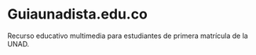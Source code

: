 # Guiaunadista.edu.co
Recurso educativo multimedia para estudiantes de primera matrícula de la UNAD.
